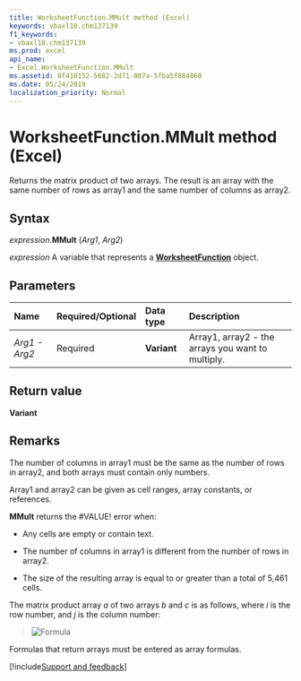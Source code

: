 ```yaml
---
title: WorksheetFunction.MMult method (Excel)
keywords: vbaxl10.chm137139
f1_keywords:
- vbaxl10.chm137139
ms.prod: excel
api_name:
- Excel.WorksheetFunction.MMult
ms.assetid: 8f410152-5682-2d71-007a-5fba5f884860
ms.date: 05/24/2019
localization_priority: Normal
---
```



# WorksheetFunction.MMult method (Excel)

Returns the matrix product of two arrays. The result is an array with the same number of rows as array1 and the same number of columns as array2.

## Syntax

_expression_.**MMult** (_Arg1_, _Arg2_)

_expression_ A variable that represents a **[WorksheetFunction](Excel.WorksheetFunction.md)** object.


## Parameters

|Name|Required/Optional|Data type|Description|
|:-----|:-----|:-----|:-----|
| _Arg1 - Arg2_|Required| **Variant**|Array1, array2 - the arrays you want to multiply.|

## Return value

**Variant**


## Remarks

The number of columns in array1 must be the same as the number of rows in array2, and both arrays must contain only numbers. 
    
Array1 and array2 can be given as cell ranges, array constants, or references.
    
**MMult** returns the #VALUE! error when:
    
- Any cells are empty or contain text.
    
- The number of columns in array1 is different from the number of rows in array2.
    
- The size of the resulting array is equal to or greater than a total of 5,461 cells.
    
The matrix product array _a_ of two arrays _b_ and _c_ is as follows, where _i_ is the row number, and _j_ is the column number:

> ![Formula](../images/awfmmult_ZA06051209.gif)
    
Formulas that return arrays must be entered as array formulas.
    



[!include[Support and feedback](~/includes/feedback-boilerplate.md)]